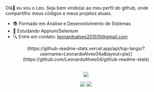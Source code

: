 <p>Olá👋 eu sou o Leo. Seja bem vindo(a) ao meu perfil do github, onde compartilho meus códigos e meus projetos atuais.</p>


- 📚 Formado em Análise e Desenvolvimento de Sistemas 
- 🌱 Estudando Appium/Selenium
- 🔍 Entre em contato: leonardoalves201510@gmail.com



<div align="center">
  <div align="center">
(https://github-readme-stats.vercel.app/api/top-langs/?username=LeonardoAlves04a&layout=pie)](https://github.com/LeonardoAlves04/github-readme-stats)
</div><br>
    

<p align="center">
  <a href="https://skillicons.dev">
    <img src="https://skillicons.dev/icons?i=html,css,js,react,nextjs,nodejs,ts,tailwind,mysql,cypress,selenium,postman,docker,kubernetes,linux," />
  </a>
</p>

<a href = "mailto:leonardoalves201510@gmail.com"><img src="https://img.shields.io/badge/Gmail-D14836?style=for-the-badge&logo=gmail&logoColor=white" target="_blank"></a>
<a href="https://www.linkedin.com/in/leonardoalvesalmeida/" target="_blank"><img src="https://img.shields.io/badge/-LinkedIn-%230077B5?style=for-the-badge&logo=linkedin&logoColor=white" target="_blank"></a> 
